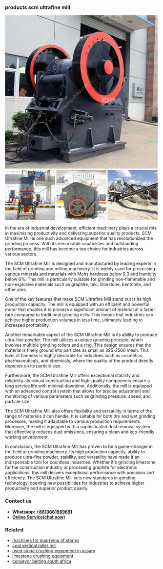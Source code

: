 <h3>products scm ultrafine mill</h3><img src='1708663502.jpg' alt=''><p>In the era of industrial development, efficient machinery plays a crucial role in maximizing productivity and delivering superior quality products. SCM Ultrafine Mill is one such advanced equipment that has revolutionized the grinding process. With its remarkable capabilities and outstanding performance, this mill has become a top choice for industries across various sectors.</p><p>The SCM Ultrafine Mill is designed and manufactured by leading experts in the field of grinding and milling machinery. It is widely used for processing various minerals and materials with Mohs hardness below 9.3 and humidity below 6%. This mill is particularly suitable for grinding non-flammable and non-explosive materials such as graphite, talc, limestone, bentonite, and other ores.</p><p>One of the key features that make SCM Ultrafine Mill stand out is its high production capacity. The mill is equipped with an efficient and powerful motor that enables it to process a significant amount of material at a faster rate compared to traditional grinding mills. This means that industries can achieve higher production volumes in less time, ultimately leading to increased profitability.</p><p>Another remarkable aspect of the SCM Ultrafine Mill is its ability to produce ultra-fine powder. The mill utilizes a unique grinding principle, which involves multiple grinding rollers and a ring. This design ensures that the material is finely ground into particles as small as 325-2500 mesh. This level of fineness is highly desirable for industries such as cosmetics, pharmaceuticals, and chemicals, where the quality of the product directly depends on its particle size.</p><p>Furthermore, the SCM Ultrafine Mill offers exceptional stability and reliability. Its robust construction and high-quality components ensure a long service life with minimal downtime. Additionally, the mill is equipped with an advanced control system that allows for precise adjustment and monitoring of various parameters such as grinding pressure, speed, and particle size.</p><p>The SCM Ultrafine Mill also offers flexibility and versatility in terms of the range of materials it can handle. It is suitable for both dry and wet grinding processes, making it adaptable to various production requirements. Moreover, the mill is equipped with a sophisticated dust removal system that effectively reduces dust emissions, ensuring a clean and eco-friendly working environment.</p><p>In conclusion, the SCM Ultrafine Mill has proven to be a game-changer in the field of grinding machinery. Its high production capacity, ability to produce ultra-fine powder, stability, and versatility have made it an indispensable tool for countless industries. Whether it's grinding limestone for the construction industry or processing graphite for electronic applications, this mill delivers exceptional performance with precision and efficiency. The SCM Ultrafine Mill sets new standards in grinding technology, opening new possibilities for industries to achieve higher productivity and superior product quality.</p><h3>Contact us</h3><ul><li><strong>Whatsapp:&nbsp;<a href="https://wa.me/8613661969651">+8613661969651</a></strong></li><li><a href="https://swt.shibang-china.com/?git&amp;zhl&amp;products scm ultrafine mill"><strong>Online Service(chat now)</strong></a></li></ul><h3>Related</h3><ul><li><a href='machines for quarrying of stones.md'>machines for quarrying of stones</a></li><li><a href='coal vertical roller mill.md'>coal vertical roller mill</a></li><li><a href='used stone crushing equipment in assam.md'>used stone crushing equipment in assam</a></li><li><a href='limestone crushing equipment.md'>limestone crushing equipment</a></li><li><a href='conveyor belting south africa.md'>conveyor belting south africa</a></li></ul>